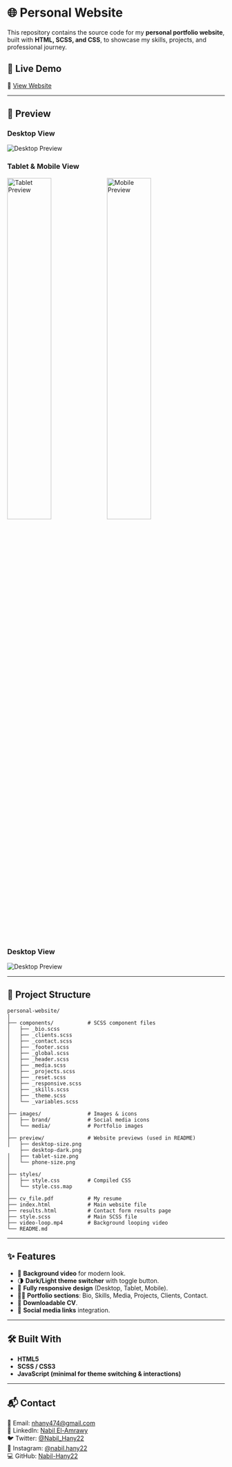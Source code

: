 # 🌐 Personal Website  

This repository contains the source code for my **personal portfolio website**, built with **HTML, SCSS, and CSS**, to showcase my skills, projects, and professional journey.  

## 🚀 Live Demo  
🔗 [View Website](https://nabil-hany22.github.io/personal-website/)  

---

## 📸 Preview  

### Desktop View  
![Desktop Preview](./preview/desktop-size.png)  

### Tablet & Mobile View  
<p align="start">
  <img src="./preview/tablet-size.png" alt="Tablet Preview" width="45%" align="top" />
  <img src="./preview/phone-size.png" alt="Mobile Preview" width="45%" align="top" />
</p>

### Desktop View  
![Desktop Preview](./preview/desktop-dark.png)  

---

## 📂 Project Structure  

```
personal-website/
│
├── components/           # SCSS component files  
│   ├── _bio.scss  
│   ├── _clients.scss  
│   ├── _contact.scss  
│   ├── _footer.scss  
│   ├── _global.scss  
│   ├── _header.scss  
│   ├── _media.scss  
│   ├── _projects.scss  
│   ├── _reset.scss  
│   ├── _responsive.scss  
│   ├── _skills.scss  
│   ├── _theme.scss  
│   └── _variables.scss  
│
├── images/               # Images & icons  
│   ├── brand/            # Social media icons  
│   └── media/            # Portfolio images  
│
├── preview/              # Website previews (used in README)  
│   ├── desktop-size.png
    ├── desktop-dark.png 
│   ├── tablet-size.png  
│   └── phone-size.png  
│
├── styles/  
│   ├── style.css         # Compiled CSS  
│   └── style.css.map  
│
├── cv_file.pdf           # My resume  
├── index.html            # Main website file  
├── results.html          # Contact form results page  
├── style.scss            # Main SCSS file  
├── video-loop.mp4        # Background looping video  
└── README.md  
```

---

## ✨ Features  

- 🎥 **Background video** for modern look.  
- 🌗 **Dark/Light theme switcher** with toggle button.  
- 📱 **Fully responsive design** (Desktop, Tablet, Mobile).  
- 👨‍💻 **Portfolio sections**: Bio, Skills, Media, Projects, Clients, Contact.  
- 📄 **Downloadable CV**.  
- 🔗 **Social media links** integration.  

---

## 🛠️ Built With  

- **HTML5**  
- **SCSS / CSS3**  
- **JavaScript (minimal for theme switching & interactions)**  

---

## 📬 Contact  

📧 Email: [nhany474@gmail.com](mailto:nhany474@gmail.com)  
🔗 LinkedIn: [Nabil El-Amrawy](https://www.linkedin.com/in/nabil-el-amrawy/)  
🐦 Twitter: [@Nabil_Hany22](https://x.com/Nabil_Hany22)  
📸 Instagram: [@nabil.hany22](https://www.instagram.com/nabil.hany22/)  
💻 GitHub: [Nabil-Hany22](https://github.com/Nabil-Hany22)  
